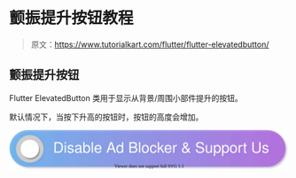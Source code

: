 # 颤振提升按钮教程

> 原文：<https://www.tutorialkart.com/flutter/flutter-elevatedbutton/>

## 颤振提升按钮

Flutter ElevatedButton 类用于显示从背景/周围小部件提升的按钮。

默认情况下，当按下升高的按钮时，按钮的高度会增加。

[![](img/925da31b32d6bc3827932f6c8afb11bb.png)](https://www.tutorialkart.com/)